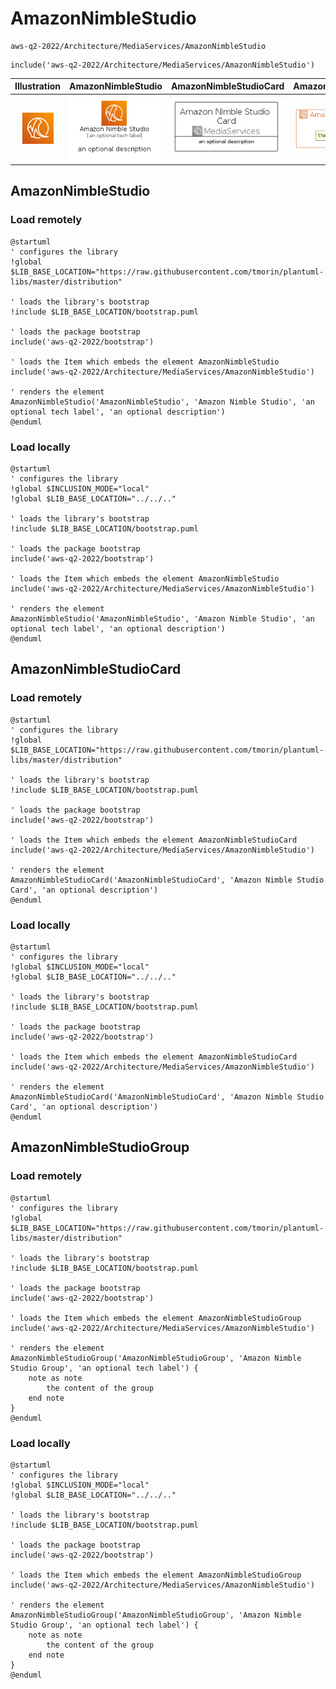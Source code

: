 # AmazonNimbleStudio


```text
aws-q2-2022/Architecture/MediaServices/AmazonNimbleStudio
```

```text
include('aws-q2-2022/Architecture/MediaServices/AmazonNimbleStudio')
```



| Illustration | AmazonNimbleStudio | AmazonNimbleStudioCard | AmazonNimbleStudioGroup |
| :---: | :---: | :---: | :---: |
| ![illustration for Illustration](../../../aws-q2-2022/Architecture/MediaServices/AmazonNimbleStudio.png) | ![illustration for AmazonNimbleStudio](../../../aws-q2-2022/Architecture/MediaServices/AmazonNimbleStudio.Local.png) | ![illustration for AmazonNimbleStudioCard](../../../aws-q2-2022/Architecture/MediaServices/AmazonNimbleStudioCard.Local.png) | ![illustration for AmazonNimbleStudioGroup](../../../aws-q2-2022/Architecture/MediaServices/AmazonNimbleStudioGroup.Local.png) |




## AmazonNimbleStudio

### Load remotely
```plantuml
@startuml
' configures the library
!global $LIB_BASE_LOCATION="https://raw.githubusercontent.com/tmorin/plantuml-libs/master/distribution"

' loads the library's bootstrap
!include $LIB_BASE_LOCATION/bootstrap.puml

' loads the package bootstrap
include('aws-q2-2022/bootstrap')

' loads the Item which embeds the element AmazonNimbleStudio
include('aws-q2-2022/Architecture/MediaServices/AmazonNimbleStudio')

' renders the element
AmazonNimbleStudio('AmazonNimbleStudio', 'Amazon Nimble Studio', 'an optional tech label', 'an optional description')
@enduml
```

### Load locally
```plantuml
@startuml
' configures the library
!global $INCLUSION_MODE="local"
!global $LIB_BASE_LOCATION="../../.."

' loads the library's bootstrap
!include $LIB_BASE_LOCATION/bootstrap.puml

' loads the package bootstrap
include('aws-q2-2022/bootstrap')

' loads the Item which embeds the element AmazonNimbleStudio
include('aws-q2-2022/Architecture/MediaServices/AmazonNimbleStudio')

' renders the element
AmazonNimbleStudio('AmazonNimbleStudio', 'Amazon Nimble Studio', 'an optional tech label', 'an optional description')
@enduml
```

## AmazonNimbleStudioCard

### Load remotely
```plantuml
@startuml
' configures the library
!global $LIB_BASE_LOCATION="https://raw.githubusercontent.com/tmorin/plantuml-libs/master/distribution"

' loads the library's bootstrap
!include $LIB_BASE_LOCATION/bootstrap.puml

' loads the package bootstrap
include('aws-q2-2022/bootstrap')

' loads the Item which embeds the element AmazonNimbleStudioCard
include('aws-q2-2022/Architecture/MediaServices/AmazonNimbleStudio')

' renders the element
AmazonNimbleStudioCard('AmazonNimbleStudioCard', 'Amazon Nimble Studio Card', 'an optional description')
@enduml
```

### Load locally
```plantuml
@startuml
' configures the library
!global $INCLUSION_MODE="local"
!global $LIB_BASE_LOCATION="../../.."

' loads the library's bootstrap
!include $LIB_BASE_LOCATION/bootstrap.puml

' loads the package bootstrap
include('aws-q2-2022/bootstrap')

' loads the Item which embeds the element AmazonNimbleStudioCard
include('aws-q2-2022/Architecture/MediaServices/AmazonNimbleStudio')

' renders the element
AmazonNimbleStudioCard('AmazonNimbleStudioCard', 'Amazon Nimble Studio Card', 'an optional description')
@enduml
```

## AmazonNimbleStudioGroup

### Load remotely
```plantuml
@startuml
' configures the library
!global $LIB_BASE_LOCATION="https://raw.githubusercontent.com/tmorin/plantuml-libs/master/distribution"

' loads the library's bootstrap
!include $LIB_BASE_LOCATION/bootstrap.puml

' loads the package bootstrap
include('aws-q2-2022/bootstrap')

' loads the Item which embeds the element AmazonNimbleStudioGroup
include('aws-q2-2022/Architecture/MediaServices/AmazonNimbleStudio')

' renders the element
AmazonNimbleStudioGroup('AmazonNimbleStudioGroup', 'Amazon Nimble Studio Group', 'an optional tech label') {
    note as note
        the content of the group
    end note
}
@enduml
```

### Load locally
```plantuml
@startuml
' configures the library
!global $INCLUSION_MODE="local"
!global $LIB_BASE_LOCATION="../../.."

' loads the library's bootstrap
!include $LIB_BASE_LOCATION/bootstrap.puml

' loads the package bootstrap
include('aws-q2-2022/bootstrap')

' loads the Item which embeds the element AmazonNimbleStudioGroup
include('aws-q2-2022/Architecture/MediaServices/AmazonNimbleStudio')

' renders the element
AmazonNimbleStudioGroup('AmazonNimbleStudioGroup', 'Amazon Nimble Studio Group', 'an optional tech label') {
    note as note
        the content of the group
    end note
}
@enduml
```

